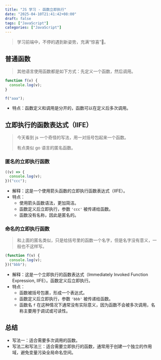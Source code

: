 ```yaml
---
title: "JS 学习 - 函数立即执行"
date: "2025-04-10T21:41:42+08:00"
draft: false
tags: ["JavaScript"]
categories: ["JavaScript"]
---
```


> 学习前端中，不停的遇到新姿势，充满“惊喜”🤷。

## 普通函数

> 其他语言使用函数都是如下方式：先定义一个函数，然后调用。

```javascript
function f(v) {
  console.log(v);
}

f("aaa");
```

- 特点：函数定义和调用是分开的，函数可以在定义后多次调用。

## 立即执行的函数表达式（IIFE）

> 今天看到 js 一个奇怪的写法，用一对括号包起来一个函数。
>
> 有点类似 go 语言的匿名函数。

### 匿名的立即执行函数

```javascript
((v) => {
  console.log(v);
})("ccc");
```

- 解释：这是一个使用箭头函数的立即执行函数表达式（IIFE）。
- 特点：
  - 使用箭头函数语法，更加简洁。
  - 函数定义后立即执行，参数 `'ccc'` 被传递给函数。
  - 函数没有名称，因此是匿名的。

### 命名的立即执行函数

> 和上面的匿名类似，只是给括号里的函数一个名字，但是名字没有意义，一般也不这样写。

```javascript
(function f(v) {
  console.log(v);
})("bbb");
```

- 解释：这是一个立即执行的函数表达式（Immediately Invoked Function Expression, IIFE）。函数定义后立即执行。
- 特点：
  - 函数被括号包裹，形成一个表达式。
  - 函数定义后立即执行，参数 `'bbb'` 被传递给函数。
  - 函数名 `f` 在这种情况下通常没有实际意义，因为函数不会被多次调用，名称主要用于调试或可读性。

## 总结

- 写法一：适合需要多次调用的函数。
- 写法二和写法三：适合需要立即执行的函数，通常用于创建一个独立的作用域，避免变量污染全局命名空间。
